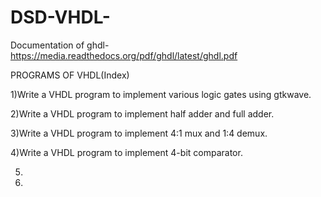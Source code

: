 # DSD-VHDL-

Documentation of ghdl- https://media.readthedocs.org/pdf/ghdl/latest/ghdl.pdf

PROGRAMS OF VHDL(Index)

1)Write a VHDL program to implement various logic gates using gtkwave.

2)Write a VHDL program to implement half adder and full adder.

3)Write a VHDL program to implement 4:1 mux and 1:4 demux.

4)Write a VHDL program to implement 4-bit comparator.

5)

6)
